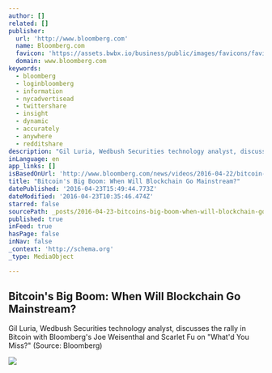 ```yaml
---
author: []
related: []
publisher:
  url: 'http://www.bloomberg.com'
  name: Bloomberg.com
  favicon: 'https://assets.bwbx.io/business/public/images/favicons/favicon-32x32-d2b81a9373.png'
  domain: www.bloomberg.com
keywords:
  - bloomberg
  - loginbloomberg
  - information
  - nycadvertisead
  - twittershare
  - insight
  - dynamic
  - accurately
  - anywhere
  - redditshare
description: "Gil Luria, Wedbush Securities technology analyst, discusses the rally in Bitcoin with Bloomberg's Joe Weisenthal and Scarlet Fu on \"What'd You Miss?\" (Source: Bloomberg)"
inLanguage: en
app_links: []
isBasedOnUrl: 'http://www.bloomberg.com/news/videos/2016-04-22/bitcoin-s-big-boom-when-will-blockchain-go-mainstream'
title: "Bitcoin's Big Boom: When Will Blockchain Go Mainstream?"
datePublished: '2016-04-23T15:49:44.773Z'
dateModified: '2016-04-23T10:35:46.474Z'
starred: false
sourcePath: _posts/2016-04-23-bitcoins-big-boom-when-will-blockchain-go-mainstream.md
published: true
inFeed: true
hasPage: false
inNav: false
_context: 'http://schema.org'
_type: MediaObject

---
```

<article style=""><h1>Bitcoin's Big Boom: When Will Blockchain Go Mainstream?</h1><p>Gil Luria, Wedbush Securities technology analyst, discusses the rally in Bitcoin with Bloomberg's Joe Weisenthal and Scarlet Fu on "What'd You Miss?" (Source: Bloomberg)</p><img src="http://assets.bwbx.io/images/iT9_m04lCP4Q/v5/-1x-1.jpg" /></article>